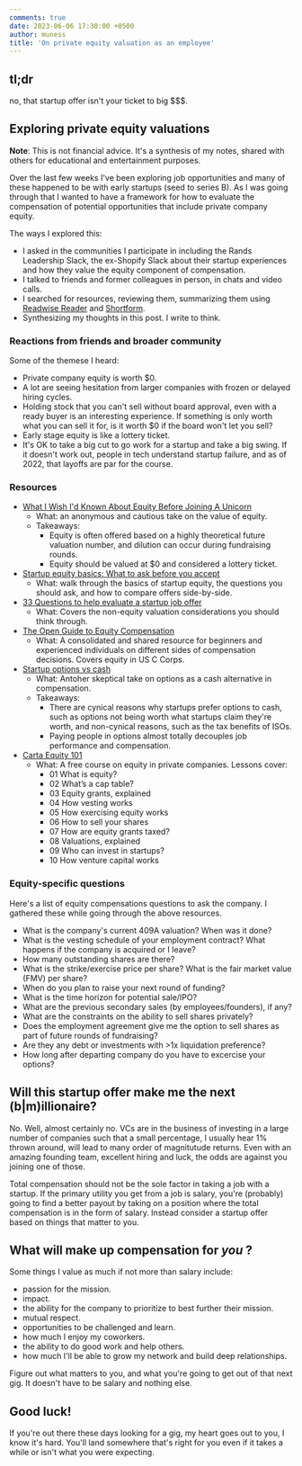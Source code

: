 ```yaml
---
comments: true
date: 2023-06-06 17:30:00 +0500
author: muness
title: 'On private equity valuation as an employee'
---
```


## tl;dr

no, that startup offer isn't your ticket to big $$$.

## Exploring private equity valuations

**Note**: This is not financial advice. It's a synthesis of my notes, shared with others for educational and entertainment purposes.

Over the last few weeks I've been exploring job opportunities and many of these happened to be with early startups (seed to series B). As I was going through that I wanted to have a framework for how to evaluate the compensation of potential opportunities that include private company equity.

The ways I explored this:

- I asked in the communities I participate in including the Rands Leadership Slack, the ex-Shopify Slack about their startup experiences and how they value the equity component of compensation.
- I talked to friends and former colleagues in person, in chats and video calls.
- I searched for resources, reviewing them, summarizing them using [Readwise Reader](https://readwise.io/reader/update-may2023#:~:text=First%2DClass%20Summarization%20%F0%9F%A4%8F%F0%9F%A5%87) and [Shortform](https://chrome.google.com/webstore/detail/shortform-summarize-web-%20/anfegbjckcheemfbibglojdmjadgiepe).
- Synthesizing my thoughts in this post. I write to think.

### Reactions from friends and broader community

Some of the themese I heard:

- Private company equity is worth $0.
- A lot are seeing hesitation from larger companies with frozen or delayed hiring cycles.
- Holding stock that you can't sell without board approval, even with a ready buyer is an interesting experience. If something is only worth what you can sell it for, is it worth $0 if the board won't let you sell?
- Early stage equity is like a lottery ticket.
- It's OK to take a big cut to go work for a startup and take a big swing. If it doesn't work out, people in tech understand startup failure, and as of 2022, that layoffs are par for the course.

### Resources

- [What I Wish I'd Known About Equity Before Joining A Unicorn](https://gist.github.com/yossorion/4965df74fd6da6cdc280ec57e83a202d)
  - What: an anonymous and cautious take on the value of equity.
  - Takeaways:
    - Equity is often offered based on a highly theoretical future valuation number, and dilution can occur during fundraising rounds.
    - Equity should be valued at $0 and considered a lottery ticket.
- [Startup equity basics: What to ask before you accept](https://humaninterest.com/learn/articles/startup-equity-basics-ask-stock-accept/)
  - What: walk through the basics of startup equity, the questions you should ask, and how to compare offers side-by-side.
- [33 Questions to help evaluate a startup job offer](https://humaninterest.com/learn/articles/33-questions-help-evaluate-startup-job-offer/)
  - What: Covers the non-equity valuation considerations you should think through.
- [The Open Guide to Equity Compensation](https://github.com/jlevy/og-equity-compensation)
  - What: A consolidated and shared resource for beginners and experienced individuals on different sides of compensation decisions. Covers equity in US C Corps.
- [Startup options vs cash](https://danluu.com/startup-options/)
  - What: Antoher skeptical take on options as a cash alternative in compensation.
  - Takeaways:
    - There are cynical reasons why startups prefer options to cash, such as options not being worth what startups claim they're worth, and non-cynical reasons, such as the tax benefits of ISOs.
    - Paying people in options almost totally decouples job performance and compensation.
- [Carta Equity 101](https://carta.com/equity/learn/)
  - What: A free course on equity in private companies. Lessons cover:
    - 01 What is equity?
    - 02 What’s a cap table?
    - 03 Equity grants, explained
    - 04 How vesting works
    - 05 How exercising equity works
    - 06 How to sell your shares
    - 07 How are equity grants taxed?
    - 08 Valuations, explained
    - 09 Who can invest in startups?
    - 10 How venture capital works

### Equity-specific questions

Here's a list of equity compensations questions to ask the company. I gathered these while going through the above resources.

- What is the company's current 409A valuation? When was it done?
- What is the vesting schedule of your employment contract? What happens if the company is acquired or I leave?
- How many outstanding shares are there?
- What is the strike/exercise price per share? What is the fair market value (FMV) per share?
- When do you plan to raise your next round of funding?
- What is the time horizon for potential sale/IPO?
- What are the previous secondary sales (by employees/founders), if any?
- What are the constraints on the ability to sell shares privately?
- Does the employment agreement give me the option to sell shares as part of future rounds of fundraising?
- Are they any debt or investments with  >1x liquidation preference?
- How long after departing company do you have to excercise your options?

## Will this startup offer make me the next (b|m)illionaire?

No. Well, almost certainly no. VCs are in the business of investing in a large number of companies such that a small percentage, I usually hear 1% thrown around, will lead to many order of magnitutude returns. Even with an amazing founding team, excellent hiring and luck, the odds are against you joining one of those.

Total compensation should not be the sole factor in taking a job with a startup. If the primary utility you get from a job is salary, you're (probably) going to find a better payout by taking on a position where the total compensation is in the form of salary. Instead consider a startup offer based on things that matter to you.

## What will make up compensation for _you_ ?

Some things I value as much if not more than salary include:

- passion for the mission.
- impact.
- the ability for the company to prioritize to best further their mission.
- mutual respect.
- opportunities to be challenged and learn.
- how much I enjoy my coworkers.
- the ability to do good work and help others.
- how much I'll be able to grow my network and build deep relationships.

Figure out what matters to you, and what you're going to get out of that next gig. It doesn't have to be salary and nothing else.

## Good luck!

If you're out there these days looking for a gig, my heart goes out to you, I know it's hard. You'll land somewhere that's right for you even if it takes a while or isn't what you were expecting.
